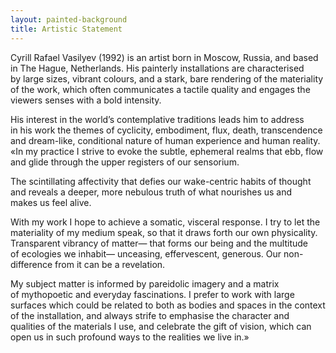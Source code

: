 ```yaml
---
layout: painted-background
title: Artistic Statement
---
```


<div class="about-page">

Cyrill Rafael Vasilyev (1992) is&nbsp;an&nbsp;artist born in&nbsp;Moscow, Russia, and based in&nbsp;The Hague, Netherlands. His painterly installations are characterised by&nbsp;large sizes, vibrant colours, and a&nbsp;stark, bare rendering of&nbsp;the materiality of&nbsp;the work, which often communicates a&nbsp;tactile quality and engages the viewers senses with a&nbsp;bold intensity.
<br/>

His interest in&nbsp;the world&rsquo;s contemplative traditions leads him to&nbsp;address in&nbsp;his work the themes of&nbsp;cyclicity, embodiment, flux, death, transcendence and dream-like, conditional nature of&nbsp;human experience and human reality. &laquo;In&nbsp;my&nbsp;practice&nbsp;I strive to&nbsp;evoke the subtle, ephemeral realms that ebb, flow and glide through the upper registers of&nbsp;our sensorium.
<br/>

The scintillating affectivity that defies our wake-centric habits of&nbsp;thought and reveals a&nbsp;deeper, more nebulous truth of&nbsp;what nourishes&nbsp;us and makes&nbsp;us feel alive.
<br/>

With my&nbsp;work&nbsp;I hope to&nbsp;achieve a&nbsp;somatic, visceral response. I&nbsp;try to&nbsp;let the materiality of&nbsp;my&nbsp;medium speak, so&nbsp;that it&nbsp;draws forth our own physicality. Transparent vibrancy of&nbsp;matter&mdash; that forms our being and the multitude of&nbsp;ecologies we&nbsp;inhabit&mdash; unceasing, effervescent, generous. Our non-difference from it&nbsp;can be&nbsp;a&nbsp;revelation.
<br/>

My&nbsp;subject matter is&nbsp;informed by&nbsp;pareidolic imagery and a&nbsp;matrix of&nbsp;mythopoetic and everyday fascinations. I&nbsp;prefer to&nbsp;work with large surfaces which could be&nbsp;related to&nbsp;both as&nbsp;bodies and spaces in&nbsp;the context of&nbsp;the installation, and always strife to&nbsp;emphasise the character and qualities of&nbsp;the materials I&nbsp;use, and celebrate the gift of&nbsp;vision, which can open&nbsp;us in&nbsp;such profound ways to&nbsp;the realities we&nbsp;live&nbsp;in.&raquo;

<br/>
</div>
